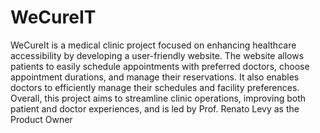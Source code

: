 # WeCureIT

WeCureIt is a medical clinic project focused on enhancing healthcare accessibility by developing a user-friendly website. The website allows patients to easily schedule appointments with preferred doctors, choose appointment durations, and manage their reservations. It also enables doctors to efficiently manage their schedules and facility preferences. Overall, this project aims to streamline clinic operations, improving both patient and doctor experiences, and is led by Prof. Renato Levy as the Product Owner
